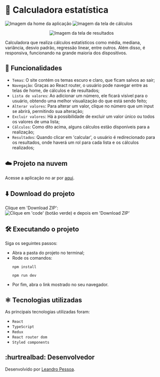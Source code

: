 # 🧮 Calculadora estatística

![Imagem da home da aplicação](https://github.com/leandro-pessoa/calculadora-estatistica/assets/119120060/4cd01b77-1db9-4fea-9756-e912bb6e1384)
![Imagem da tela de cálculos](https://github.com/leandro-pessoa/calculadora-estatistica/assets/119120060/91afa603-f9b8-4217-8341-3a38fb67bd34)
<p align='center'>
  <img src='https://github.com/leandro-pessoa/calculadora-estatistica/assets/119120060/4909be35-a7e6-4c4a-ba63-26bcdbd1cf19' alt='Imagem da tela de resultados'>
</p>

Calculadora que realiza cálculos estatísticos como média, mediana, variância, desvio padrão, regressão linear, entre outros. Além disso, é responsiva, funcionando na grande maioria dos dispositivos.

## 🔨 Funcionalidades

- `Temas`: O site contém os temas escuro e claro, que ficam salvos ao sair;
- `Navegação`: Graças ao React router, o usuário pode navegar entre as telas de home, de cálculos e de resultados;
- `Lista de valores`: Ao adicionar um número, ele ficará visível para o usuário, obtendo uma melhor visualização do que está sendo feito;
- `Alterar valores`: Para alterar um valor, clique no número que um input se abrirá, permitindo sua alteração;
- `Excluir valores`: Há a possibilidade de excluir um valor único ou todos os valores de uma lista;
- `Cálculos`: Como dito acima, alguns cálculos estão disponíveis para a realização;
- `Resultados`: Quando clicar em 'calcular', o usuário é redirecionado para os resultados, onde haverá um rol para cada lista e os cálculos realizados;

## ☁️ Projeto na nuvem

Acesse a aplicação no ar por [aqui](https://calculadora-estatistica-one.vercel.app).

## ⬇️ Download do projeto

Clique em 'Download ZIP':
![Clique em 'code' (botão verde) e depois em 'Download ZIP'](https://github.com/leandro-pessoa/calculadora-estatistica/assets/119120060/d3293b56-5f60-42d9-b594-b2bb3b38f497)

## 🛠️ Executando o projeto

Siga os seguintes passos:
- Abra a pasta do projeto no terminal;
- Rode os comandos:
  ~~~~
  npm install
  ~~~~
  ~~~~
  npm run dev
  ~~~~
- Por fim, abra o link mostrado no seu navegador.

## ⚛️ Tecnologias utilizadas

As principais tecnologias utilizadas foram:

- `React`
- `TypeScript`
- `Redux`
- `React router dom`
- `Styled components`

## :hurtrealbad: Desenvolvedor

Desenvolvido por [Leandro Pessoa](https://github.com/leandro-pessoa).
